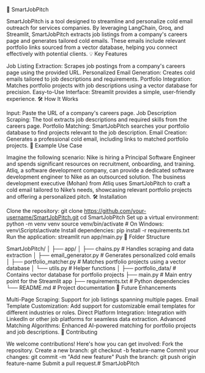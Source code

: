 📧 SmartJobPitch

SmartJobPitch is a tool designed to streamline and personalize cold email outreach for services companies. By leveraging LangChain, Groq, and Streamlit, SmartJobPitch extracts job listings from a company's careers page and generates tailored cold emails. These emails include relevant portfolio links sourced from a vector database, helping you connect effectively with potential clients.
💡 Key Features

Job Listing Extraction: Scrapes job postings from a company's careers page using the provided URL.
Personalized Email Generation: Creates cold emails tailored to job descriptions and requirements.
Portfolio Integration: Matches portfolio projects with job descriptions using a vector database for precision.
Easy-to-Use Interface: Streamlit provides a simple, user-friendly experience.
🛠 How It Works

Input: Paste the URL of a company's careers page.
Job Description Scraping: The tool extracts job descriptions and required skills from the careers page.
Portfolio Matching: SmartJobPitch searches your portfolio database to find projects relevant to the job description.
Email Creation: Generates a professional cold email, including links to matched portfolio projects.
🌟 Example Use Case

Imagine the following scenario:
Nike is hiring a Principal Software Engineer and spends significant resources on recruitment, onboarding, and training.
Atliq, a software development company, can provide a dedicated software development engineer to Nike as an outsourced solution.
The business development executive (Mohan) from Atliq uses SmartJobPitch to craft a cold email tailored to Nike’s needs, showcasing relevant portfolio projects and offering a personalized pitch.
🛠 Installation

Clone the repository:
git clone https://github.com/your-username/SmartJobPitch.git
cd SmartJobPitch
Set up a virtual environment:
python -m venv venv
source venv/bin/activate   # On Windows: venv\Scripts\activate
Install dependencies:
pip install -r requirements.txt
Run the application:
streamlit run app/main.py
📁 Folder Structure

SmartJobPitch/
│
├── app/
│   ├── chains.py       # Handles scraping and data extraction
│   ├── email_generator.py # Generates personalized cold emails
│   ├── portfolio_matcher.py # Matches portfolio projects using a vector database
│   └── utils.py        # Helper functions
│
├── portfolio_data/     # Contains vector database for portfolio projects
├── main.py             # Main entry point for the Streamlit app
├── requirements.txt    # Python dependencies
└── README.md           # Project documentation
🎯 Future Enhancements

Multi-Page Scraping: Support for job listings spanning multiple pages.
Email Template Customization: Add support for customizable email templates for different industries or roles.
Direct Platform Integration: Integration with LinkedIn or other job platforms for seamless data extraction.
Advanced Matching Algorithms: Enhanced AI-powered matching for portfolio projects and job descriptions.
🤝 Contributing

We welcome contributions! Here's how you can get involved:
Fork the repository.
Create a new branch:
git checkout -b feature-name
Commit your changes:
git commit -m "Add new feature"
Push the branch:
git push origin feature-name
Submit a pull request.# SmartJobPitch
